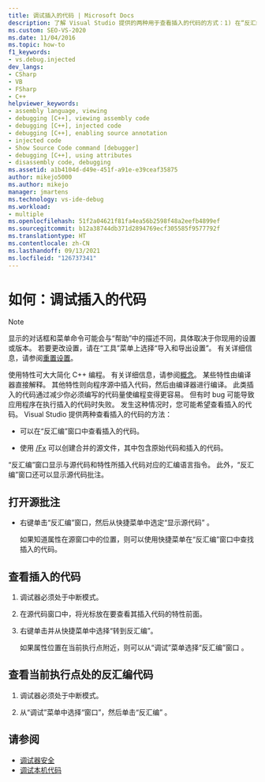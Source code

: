 ```yaml
---
title: 调试插入的代码 | Microsoft Docs
description: 了解 Visual Studio 提供的两种用于查看插入的代码的方式：1) 在“反汇编”窗口中；2) 在同时具有插入代码和原始代码的源文件中。
ms.custom: SEO-VS-2020
ms.date: 11/04/2016
ms.topic: how-to
f1_keywords:
- vs.debug.injected
dev_langs:
- CSharp
- VB
- FSharp
- C++
helpviewer_keywords:
- assembly language, viewing
- debugging [C++], viewing assembly code
- debugging [C++], injected code
- debugging [C++], enabling source annotation
- injected code
- Show Source Code command [debugger]
- debugging [C++], using attributes
- disassembly code, debugging
ms.assetid: a1b4104d-d49e-451f-a91e-e39ceaf35875
author: mikejo5000
ms.author: mikejo
manager: jmartens
ms.technology: vs-ide-debug
ms.workload:
- multiple
ms.openlocfilehash: 51f2a04621f81fa4ea56b2598f48a2eefb4899ef
ms.sourcegitcommit: b12a38744db371d2894769ecf305585f9577792f
ms.translationtype: HT
ms.contentlocale: zh-CN
ms.lasthandoff: 09/13/2021
ms.locfileid: "126737341"
---
```

# <a name="how-to-debug-injected-code"></a>如何：调试插入的代码

> [!NOTE]
> 显示的对话框和菜单命令可能会与“帮助”中的描述不同，具体取决于你现用的设置或版本。 若要更改设置，请在“工具”菜单上选择“导入和导出设置”。 有关详细信息，请参阅[重置设置](../ide/environment-settings.md#reset-settings)。

使用特性可大大简化 C++ 编程。 有关详细信息，请参阅[概念](/cpp/windows/attributed-programming-concepts)。 某些特性由编译器直接解释。 其他特性则向程序源中插入代码，然后由编译器进行编译。 此类插入的代码通过减少你必须编写的代码量使编程变得更容易。 但有时 bug 可能导致应用程序在执行插入的代码时失败。 发生这种情况时，您可能希望查看插入的代码。 Visual Studio 提供两种查看插入的代码的方法：

- 可以在“反汇编”窗口中查看插入的代码。

- 使用 [/Fx](/cpp/build/reference/fx-merge-injected-code) 可以创建合并的源文件，其中包含原始代码和插入的代码。

“反汇编”窗口显示与源代码和特性所插入代码对应的汇编语言指令。 此外，“反汇编”窗口还可以显示源代码批注。

## <a name="to-turn-on-source-annotation"></a>打开源批注

- 右键单击“反汇编”窗口，然后从快捷菜单中选定“显示源代码” 。

     如果知道属性在源窗口中的位置，则可以使用快捷菜单在“反汇编”窗口中查找插入的代码。

## <a name="to-view-injected-code"></a>查看插入的代码

1. 调试器必须处于中断模式。

2. 在源代码窗口中，将光标放在要查看其插入代码的特性前面。

3. 右键单击并从快捷菜单中选择“转到反汇编”。

     如果属性位置在当前执行点附近，则可以从“调试”菜单选择“反汇编”窗口 。

## <a name="to-view-the-disassembly-code-at-the-current-execution-point"></a>查看当前执行点处的反汇编代码

1. 调试器必须处于中断模式。

2. 从“调试”菜单中选择“窗口”，然后单击“反汇编”  。

## <a name="see-also"></a>请参阅

- [调试器安全](../debugger/debugger-security.md)
- [调试本机代码](../debugger/debugging-native-code.md)